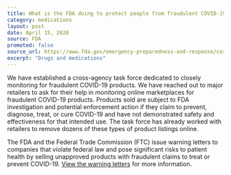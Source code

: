 ```yaml
---
title: What is the FDA doing to protect people from fraudulent COVID-19 products?
category: medications
layout: post
date: April 15, 2020
source: FDA
promoted: false
source_url: https://www.fda.gov/emergency-preparedness-and-response/coronavirus-disease-2019-covid-19/coronavirus-disease-2019-covid-19-frequently-asked-questions
excerpt: "Drugs and medications"
---
```


We have established a cross-agency task force dedicated to closely monitoring for fraudulent COVID-19 products. We have reached out to major retailers to ask for their help in monitoring online marketplaces for fraudulent COVID-19 products. Products sold are subject to FDA investigation and potential enforcement action if they claim to prevent, diagnose, treat, or cure COVID-19 and have not demonstrated safety and effectiveness for that intended use. The task force has already worked with retailers to remove dozens of these types of product listings online.

The FDA and the Federal Trade Commission (FTC) issue warning letters to companies that violate federal law and pose significant risks to patient health by selling unapproved products with fraudulent claims to treat or prevent COVID-19. [View the warning letters](https://www.fda.gov/consumers/health-fraud-scams/fraudulent-coronavirus-disease-2019-covid-19-products#Warning%20Letter%20Table) for more information.